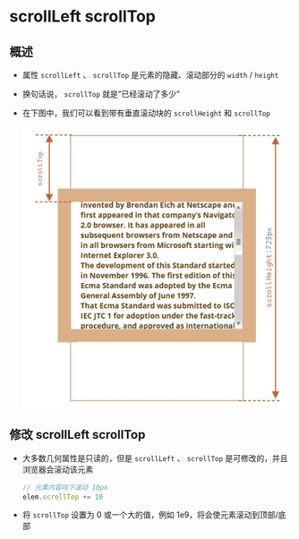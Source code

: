 # scrollLeft scrollTop

## 概述

+ 属性 `scrollLeft` 、 `scrollTop` 是元素的隐藏、滚动部分的 `width` / `height`

+ 换句话说， `scrollTop` 就是“已经滚动了多少”

+ 在下图中，我们可以看到带有垂直滚动块的 `scrollHeight` 和 `scrollTop`

  ![alt text](images/scrollLeft与scrollTop.png)

## 修改 scrollLeft scrollTop

+ 大多数几何属性是只读的，但是 `scrollLeft` 、 `scrollTop` 是可修改的，并且浏览器会滚动该元素

  ```js
  // 元素内容向下滚动 10px
  elem.scrollTop += 10
  ```

+ 将 `scrollTop` 设置为 0 或一个大的值，例如 1e9，将会使元素滚动到顶部/底部
